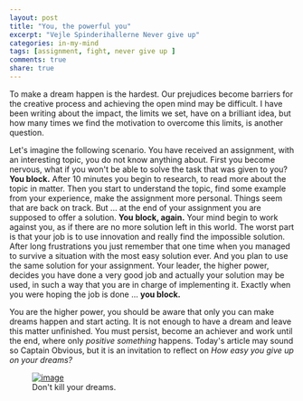 ```yaml
---
layout: post
title: "You, the powerful you"
excerpt: "Vejle Spinderihallerne Never give up"
categories: in-my-mind
tags: [assignment, fight, never give up ]
comments: true
share: true
---
```


To make a dream happen is the hardest. Our prejudices become barriers for the creative process and achieving the open mind may be difficult. I have been writing about the impact, the limits we set, have on a brilliant idea, but how many times we find the motivation to overcome this limits, is another question.

Let's imagine the following scenario. You have received an assignment, with an interesting topic, you do not know anything about. First you become nervous, what if you won't be able to solve the task that was given to you? __You block.__ After 10 minutes you begin to research, to read more about the topic in matter. Then you start to understand the topic, find some example from your experience, make the assignment more personal. Things seem that are back on track. But ... at the end of your assignment you are supposed to offer a solution. __You block, again.__ Your mind begin to work against you, as if there are no more solution left in this world. The worst part is that your job is to use innovation and really find the impossible solution. After long frustrations you just remember that one time when you managed to survive a situation with the most easy solution ever. And you plan to use the same solution for your assignment. Your leader, the higher power, decides you have done a very good job and actually your solution may be used, in such a way that you are in charge of implementing it. Exactly when you were hoping the job is done ... __you block.__

You are the higher power, you should be aware that only you can make dreams happen and start acting. It is not enough to have a dream and leave this matter unfinished. You must persist, become an achiever and work until the end, where only *positive something* happens. Today's article may sound so Captain Obvious, but it is an invitation to reflect on *How easy you give up on your dreams?*

<figure>
	<a href="{{site.url}}/images/in-my-mind/22-09-2015/imageedit_7_9641943920.jpg"><img src="{{site.url}}/images/in-my-mind/22-09-2015/imageedit_7_9641943920.jpg" alt="image"></a>
	<figcaption> Don't kill your dreams. </figcaption>
</figure>
